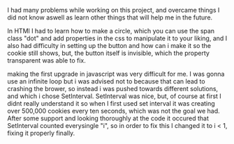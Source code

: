I had many problems while working on this project, and overcame things I did not know aswell as learn other things that will help me in the future.

In HTMl I had to learn how to make a circle, which you can use the span class "dot" and add properties in the css to manipulate it to your liking, and I also had difficulty in setting up the button and how can i make it so the cookie still shows, but, the button itself is invisible, which the property transparent was able to fix.

making the first upgrade in javascript was very difficult for me. I was gonna use an infinite loop but i was advised not to because that can lead to crashing the brower, so instead i was pushed towards different solutions, and which i chose SetInterval. SetInterval was nice, but, of course at first I didnt really understand it so when I first used set interval it was creating over 500,000 cookies every ten seconds, which was not the goal we had. After some support and looking thoroughly at the code it occured that SetInterval counted everysingle "i", so in order to fix this I changed it to i < 1, fixing it properly finally.